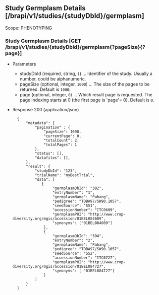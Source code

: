 ## Study Germplasm Details [/brapi/v1/studies/{studyDbId}/germplasm]

Scope: PHENOTYPING

### Study Germplasm Details [GET /brapi/v1/studies/{studyDbId}/germplasm{?pageSize}{?page}]
+ Parameters
    + studyDbId (required, string, `1`) ... Identifier of the study. Usually a number, could be alphanumeric.
    + pageSize (optional, integer, `1000`) ... The size of the pages to be returned. Default is `1000`.
    + page (optional, integer, `0`) ... Which result page is requested. The page indexing starts at 0 (the first page is 'page'= 0). Default is `0`.

+ Response 200 (application/json)

        {
            "metadata": {
                "pagination" : { 
                    "pageSize": 1000, 
                    "currentPage": 0, 
                    "totalCount": 2, 
                    "totalPages": 1 
                },
                "status": [],
                "datafiles": [],
            },
            "result": {
                "studyDbId": "123",
                "trialName": "myBestTrial",
                "data": [
                   { 
                        "germplasmDbId": "382",
                        "entryNumber": "1",
                        "germplasmName": "Pahang",
                        "pedigree": "TOBA97/SW90.1057",
                        "seedSource": "SS1",
                        "accessionNumber": "ITC0609",
                        "germplasmPUI": "http://www.crop-diversity.org/mgis/accession/01BEL084609",
                        "synonyms": ["01BEL084609"]
                    },
                    {
                        "germplasmDbId": "394",
                        "entryNumber": "2",
                        "germplasmName": "Pahang",
                        "pedigree": "TOBA97/SW90.1057",
                        "seedSource": "SS2",
                        "accessionNumber": "ITC0727",
                        "germplasmPUI": "http://www.crop-diversity.org/mgis/accession/01BEL084727",
                        "synonyms": [ "01BEL084727"]
                    }
                ]
            }
        }
